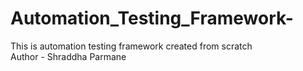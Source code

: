 # Automation_Testing_Framework-
This is automation testing framework created from scratch
<br>
Author - Shraddha Parmane
